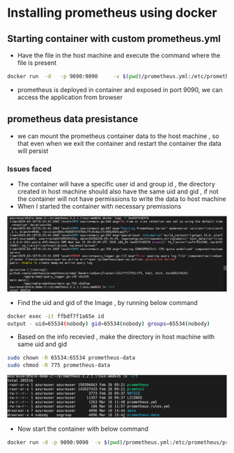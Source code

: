 # Installing prometheus using docker

## Starting container with custom prometheus.yml

- Have the file in the host machine and execute the command where the file is present

```sh
docker run  -d   -p 9090:9090     -v $(pwd)/prometheus.yml:/etc/prometheus/prometheus.yml     prom/prometheus
```

- prometheus is deployed in container and exposed in port 9090, we can access the application from browser

## prometheus data presistance

- we can mount the prometheus container data to the host machine , so that even when we exit the container and restart the container the data will persist

### Issues faced

- The container will have a specific user id and group id , the directory created in host machine should also have the same uid and gid , if not the container will not have permissions to write the data to host machine 
- When I started the container with necessary premissions

![Prometheus permission issue](assets/ss_09.png)

- Find the uid and gid of the Image , by running below command

```sh
docker exec -it ffbdf7f1a65e id
output - uid=65534(nobody) gid=65534(nobody) groups=65534(nobody)
```

- Based on the info recevied , make the directory in host machine with same uid and gid

```sh
sudo chown -R 65534:65534 prometheus-data
sudo chmod -R 775 prometheus-data
```

![Prometheus permission issue](assets/ss_10.png)

- Now start the container with below command

```sh
docker run -d -p 9090:9090  -v $(pwd)/prometheus.yml:/etc/prometheus/prometheus.yml -v $(pwd)/prometheus-data:/prometheus prom/prometheus
```

